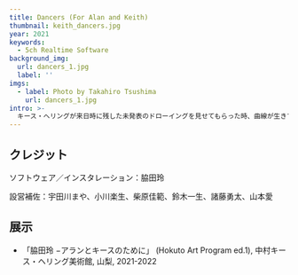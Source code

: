 ```yaml
---
title: Dancers (For Alan and Keith)
thumbnail: keith_dancers.jpg
year: 2021
keywords:
  - 5ch Realtime Software
background_img:
  url: dancers_1.jpg
  label: ''
imgs:
  - label: Photo by Takahiro Tsushima
    url: dancers_1.jpg
intro: >-
  キース・ヘリングが来日時に残した未発表のドローイングを見せてもらった時、曲線が生きていると思った。ヘリングのDNAをもった生物がそのまま自然に生長した結果、うねりながら、回転しながら、躍動する身体が描かれていったのではなかろうか。チューリングパターンのアルゴリズムに独自の改良を加え、自ら生長しながら曲線を描くシステムを開発し、ヘリングのドローイングと併置した。
---
```




## クレジット

ソフトウェア／インスタレーション：脇田玲

設営補佐：宇田川まや、小川楽生、柴原佳範、鈴木一生、諸藤勇太、山本愛

## 展示

- 「脇田玲 −アランとキースのために」 (Hokuto Art Program ed.1), 中村キース・ヘリング美術館, 山梨, 2021-2022
